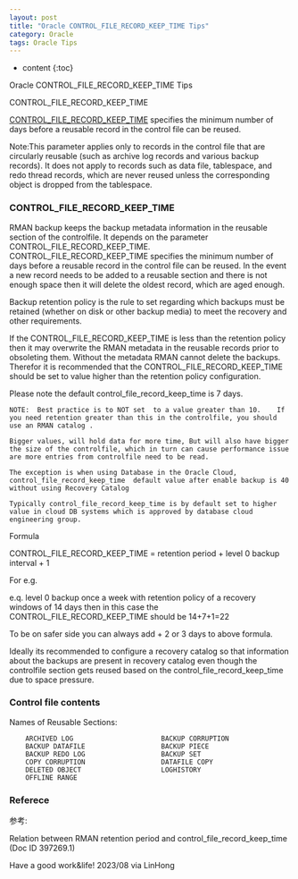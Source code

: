 ```yaml
---
layout: post
title: "Oracle CONTROL_FILE_RECORD_KEEP_TIME Tips"
category: Oracle
tags: Oracle Tips
---
```


* content
{:toc}

Oracle CONTROL_FILE_RECORD_KEEP_TIME Tips

CONTROL_FILE_RECORD_KEEP_TIME

[CONTROL_FILE_RECORD_KEEP_TIME](https://docs.oracle.com/en/database/oracle/oracle-database/19/refrn/CONTROL_FILE_RECORD_KEEP_TIME.html) specifies the minimum number of days before a reusable record in the control file can be reused.

Note:This parameter applies only to records in the control file that are circularly reusable (such as archive log records and various backup records). It does not apply to records such as data file, tablespace, and redo thread records, which are never reused unless the corresponding object is dropped from the tablespace.







### CONTROL_FILE_RECORD_KEEP_TIME

RMAN backup keeps the backup metadata information in the reusable section of the controlfile. It depends on the parameter CONTROL_FILE_RECORD_KEEP_TIME. CONTROL_FILE_RECORD_KEEP_TIME specifies the minimum number of days before a reusable record in the control file can be reused. In the event a new record needs to be added to a reusable section and there is not enough space then it will delete the oldest record, which are aged enough.

Backup retention policy is the rule to set regarding which backups must be retained (whether on disk or other backup media) to meet the recovery and other requirements.

If the CONTROL_FILE_RECORD_KEEP_TIME is less than the retention policy then it may overwrite the RMAN metadata in the reusable records prior to obsoleting them.  Without the metadata RMAN cannot delete the backups.  Therefor it is recommended that the CONTROL_FILE_RECORD_KEEP_TIME should be set to value higher than the retention policy configuration.   

Please note the default control_file_record_keep_time is 7 days.

```
NOTE:  Best practice is to NOT set  to a value greater than 10.    If you need retention greater than this in the controlfile, you should use an RMAN catalog .  

Bigger values, will hold data for more time, But will also have bigger the size of the controlfile, which in turn can cause performance issue are more entries from controlfile need to be read. 

The exception is when using Database in the Oracle Cloud,  control_file_record_keep_time  default value after enable backup is 40 without using Recovery Catalog

Typically control_file_record_keep_time is by default set to higher value in cloud DB systems which is approved by database cloud engineering group.
```

Formula

CONTROL_FILE_RECORD_KEEP_TIME = retention period + level 0 backup interval + 1

For e.g.

e.q. level 0 backup once a week with retention policy of a recovery windows of 14 days then in this case the CONTROL_FILE_RECORD_KEEP_TIME should be 14+7+1=22

To be on safer side you can always add + 2 or 3 days to above formula.

Ideally its recommended to configure a recovery catalog so that information about the backups are present in recovery catalog even though the controlfile section gets reused based on the control_file_record_keep_time due to space pressure.

### Control file contents

Names of Reusable Sections:

```
 	ARCHIVED LOG                      BACKUP CORRUPTION
	BACKUP DATAFILE                   BACKUP PIECE
	BACKUP REDO LOG                   BACKUP SET
	COPY CORRUPTION                   DATAFILE COPY
	DELETED OBJECT                    LOGHISTORY
	OFFLINE RANGE           
```

### Referece

参考:

Relation between RMAN retention period and control_file_record_keep_time (Doc ID 397269.1)	


Have a good work&life! 2023/08 via LinHong



